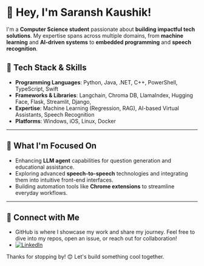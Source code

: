 # 👋 Hey, I'm Saransh Kaushik!

I'm a **Computer Science student** passionate about **building impactful tech solutions**. My expertise spans across multiple domains, from **machine learning** and **AI-driven systems** to **embedded programming** and **speech recognition**.

## 🔧 Tech Stack & Skills
- **Programming Languages**: Python, Java, .NET, C++, PowerShell, TypeScript, Swift
- **Frameworks & Libraries**: Langchain, Chroma DB, LlamaIndex, Hugging Face, Flask, Streamlit, Django, 
- **Expertise**: Machine Learning (Regression, RAG), AI-based Virtual Assistants, Speech Recognition
- **Platforms**: Windows, iOS, Linux, Docker

---


## 🎯 What I'm Focused On
- Enhancing **LLM agent** capabilities for question generation and educational assistance.
- Exploring advanced **speech-to-speech** technologies and integrating them into intuitive front-end interfaces.
- Building automation tools like **Chrome extensions** to streamline everyday workflows.

---


## 🔗 Connect with Me
- GitHub is where I showcase my work and share my journey. Feel free to dive into my repos, open an issue, or reach out for collaboration!
- [![LinkedIn](https://img.shields.io/badge/LinkedIn-blue?logo=linkedin&logoColor=white)](www.linkedin.com/in/saransh03/)


Thanks for stopping by! 😊 Let's build something cool together.

